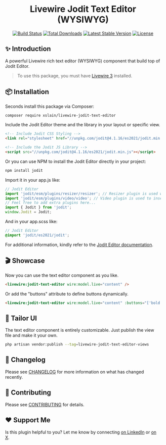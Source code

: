 <h1 align="center">Livewire Jodit Text Editor (WYSIWYG)</h1>

<p align="center">
    <a href="https://github.com/xslain/livewire-jodit-text-editor/actions"><img src="https://github.com/xslain/livewire-jodit-text-editor/actions/workflows/tests.yml/badge.svg" alt="Build Status"></a>
    <a href="https://packagist.org/packages/xslain/livewire-jodit-text-editor"><img src="https://img.shields.io/packagist/dt/xslain/livewire-jodit-text-editor" alt="Total Downloads"></a>
    <a href="https://packagist.org/packages/xslain/livewire-jodit-text-editor"><img src="https://img.shields.io/packagist/v/xslain/livewire-jodit-text-editor" alt="Latest Stable Version"></a>
    <a href="https://packagist.org/packages/xslain/livewire-jodit-text-editor"><img src="https://img.shields.io/packagist/l/xslain/livewire-jodit-text-editor" alt="License"></a>
</p>

## ✨ Introduction
A powerful Livewire rich text editor (WYSIWYG) component that build top of Jodit Editor.

> To use this package, you must have [Livewire 3](https://livewire.laravel.com/) installed.

## 📦 Installation
Seconds install this package via Composer:
```bash
composer require xslain/livewire-jodit-text-editor
```

Include the Jodit Editor theme and the library in your layout or specific view.
```html
<!-- Include Jodit CSS Styling -->
<link rel="stylesheet" href="//unpkg.com/jodit@4.1.16/es2021/jodit.min.css">

<!-- Include the Jodit JS Library -->
<script src="//unpkg.com/jodit@4.1.16/es2021/jodit.min.js"></script>
```

Or you can use NPM to install the Jodit Editor directly in your project:
```bash
npm install jodit
```

Import it in your app.js like:
```javascript
// Jodit Editor
import 'jodit/esm/plugins/resizer/resizer'; // Resizer plugin is used when inserting images
import 'jodit/esm/plugins/video/video'; // Video plugin is used to insert videos
// Feel free to add extra plugins here...
import { Jodit } from 'jodit';
window.Jodit = Jodit;
```

And in your app.scss like:
```scss
// Jodit Editor
@import 'jodit/es2021/jodit';
```

For additional information, kindly refer to the [Jodit Editor documentation](https://xdsoft.net/jodit/docs/).

## 🎬 Showcase
Now you can use the text editor component as you like.
```html
<livewire:jodit-text-editor wire:model.live="content" />
```

Or add the "buttons" attribute to define buttons dynamically.
```html
<livewire:jodit-text-editor wire:model.live="content" :buttons="['bold', 'italic', 'underline', 'strikeThrough', '|', 'left', 'center', 'right', '|', 'link', 'image']" />
```

## 🎨 Tailor UI
The text editor component is entirely customizable. Just publish the view file and make it your own.
```bash
php artisan vendor:publish --tag=livewire-jodit-text-editor-views
```

## 🔄 Changelog

Please see [CHANGELOG](CHANGELOG.md) for more information on what has changed recently.

## 🤝 Contributing

Please see [CONTRIBUTING](CONTRIBUTING.md) for details.

## ❤️ Support Me

Is this plugin helpful to you? Let me know by connecting <a href='https://linkedin.com/in/pieternaber' target='_blank'>on LinkedIn</a> or <a href='https://x.com/pieternaber' target='_blank'>on X</a>.

